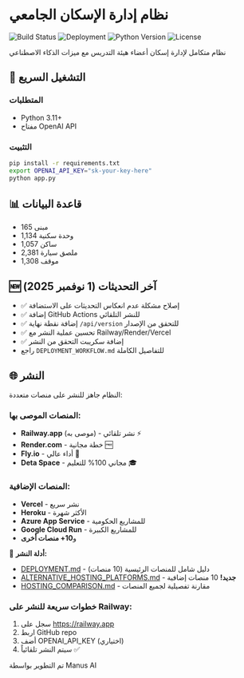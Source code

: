 # نظام إدارة الإسكان الجامعي

![Build Status](https://github.com/Ali5829511/517/workflows/Python%20Package%20using%20Conda/badge.svg)
![Deployment](https://github.com/Ali5829511/517/workflows/Deployment%20Automation/badge.svg)
![Python Version](https://img.shields.io/badge/python-3.11-blue.svg)
![License](https://img.shields.io/badge/license-MIT-green.svg)

نظام متكامل لإدارة إسكان أعضاء هيئة التدريس مع ميزات الذكاء الاصطناعي

## 🚀 التشغيل السريع

### المتطلبات
- Python 3.11+
- مفتاح OpenAI API

### التثبيت
```bash
pip install -r requirements.txt
export OPENAI_API_KEY="sk-your-key-here"
python app.py
```

## 📊 قاعدة البيانات
- 165 مبنى
- 1,134 وحدة سكنية
- 1,057 ساكن
- 2,381 ملصق سيارة
- 1,308 موقف

## 🆕 آخر التحديثات (1 نوفمبر 2025)
- ✅ إصلاح مشكلة عدم انعكاس التحديثات على الاستضافة
- ✅ إضافة GitHub Actions للنشر التلقائي
- ✅ إضافة نقطة نهاية `/api/version` للتحقق من الإصدار
- ✅ تحسين عملية النشر مع Railway/Render/Vercel
- ✅ إضافة سكريبت التحقق من النشر
- راجع `DEPLOYMENT_WORKFLOW.md` للتفاصيل الكاملة

## 🌐 النشر
النظام جاهز للنشر على منصات متعددة:

### المنصات الموصى بها:
- **Railway.app** (موصى به) - نشر تلقائي ⚡
- **Render.com** - خطة مجانية 🆓
- **Fly.io** - أداء عالي 🚀
- **Deta Space** - مجاني 100% للتعليم 🎓

### المنصات الإضافية:
- **Vercel** - نشر سريع
- **Heroku** - الأكثر شهرة
- **Azure App Service** - للمشاريع الحكومية
- **Google Cloud Run** - للمشاريع الكبيرة
- و**10+ منصات أخرى**

📖 **أدلة النشر:**
- [DEPLOYMENT.md](DEPLOYMENT.md) - دليل شامل للمنصات الرئيسية (10 منصات)
- [ALTERNATIVE_HOSTING_PLATFORMS.md](ALTERNATIVE_HOSTING_PLATFORMS.md) - **جديد!** 10 منصات إضافية
- [HOSTING_COMPARISON.md](HOSTING_COMPARISON.md) - مقارنة تفصيلية لجميع المنصات

### خطوات سريعة للنشر على Railway:
1. سجل على https://railway.app
2. اربط GitHub repo
3. أضف OPENAI_API_KEY (اختياري)
4. سيتم النشر تلقائياً ✅

تم التطوير بواسطة Manus AI
